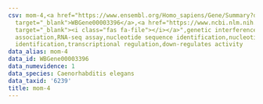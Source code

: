 ```yaml
---
csv: mom-4,<a href="https://www.ensembl.org/Homo_sapiens/Gene/Summary?db=core;g=WBGene00003396"
  target="_blank">WBGene00003396</a>,<a href="https://www.ncbi.nlm.nih.gov/pubmed/27496166"
  target="_blank"><i class="fas fa-file"></i></a>",genetic interference,functional
  association,RNA-seq assay,nucleotide sequence identification,nucleotide sequence
  identification,transcriptional regulation,down-regulates activity
data_alias: mom-4
data_id: WBGene00003396
data_numevidence: 1
data_species: Caenorhabditis elegans
data_taxid: '6239'
title: mom-4
---
```


